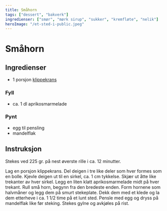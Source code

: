 ```yaml
---
title: Småhorn
tags: ["dessert", "bakverk"]
ingredienser: ["smør", "mørk sirup", "sukker", "kremfløte", "nelik"]
heroImage: "/et-sted-i-public.jpeg"
---
```


# Småhorn

## Ingredienser

- 1 porsjon [klippekrans](./klippekrans-2)

### Fyll

- ca. 1 dl aprikosmarmelade

### Pynt

- egg til pensling
- mandelflak

## Instruksjon

Stekes ved 225 gr. på nest øverste rille i ca. 12 minutter.

Lag en porsjon klippekrans. Del deigen i tre like deler som hver formes som en bolle. Kjevle deigen ut til en sirkel, ca. 1 cm tykkelse. Skjær ut åtte like trekanter av hver sirkel. Legg en liten klatt aprikosmarmelade midt på hver trekant. Rull små horn, begynn fra den bredeste enden. Form hornene som halvmåner og legg dem på smurt stekeplate. Dekk dem med et klede og la dem etterheve i ca. 1 1/2 time på et lunt sted. Pensle med egg og dryss på mandelflak like før steking. Stekes gylne og avkjøles på rist.
